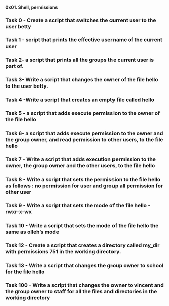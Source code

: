 #### 0x01. Shell, permissions
### Task 0 - Create a script that switches the current user to the user betty
### Task 1 - script that prints the effective username of the current user
### Task 2- a script that prints all the groups the current user is part of.
### Task 3- Write a script that changes the owner of the file hello to the user betty.
### Task 4 -Write a script that creates an empty file called hello
### Task 5 - a script that adds execute permission to the owner of the file hello
### Task 6- a script that adds execute permission to the owner and the group owner, and read permission to other users, to the file hello
### Task 7 - Write a script that adds execution permission to the owner, the group owner and the other users, to the file hello
### Task 8 - Write a script that sets the permission to the file hello  as follows : no permission for user and group all permission for other user
### Task 9 - Write a script that sets the mode of the file hello -rwxr-x-wx
### Task 10 - Write a script that sets the mode of the file hello the same as olleh’s mode
### Task 12 - Create a script that creates a directory called my_dir with permissions 751 in the working directory.
 ### Task 13 - Write a script that changes the group owner to school for the file hello
### Task 100 - Write a script that changes the owner to vincent and the group owner to staff for all the files and directories in the working directory
